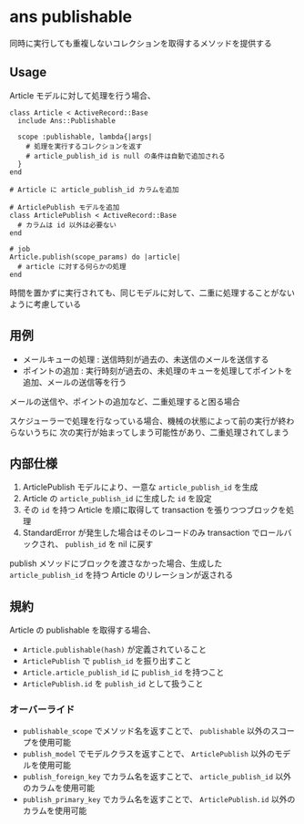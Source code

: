ans publishable
===============

同時に実行しても重複しないコレクションを取得するメソッドを提供する

Usage
-----

Article モデルに対して処理を行う場合、

	class Article < ActiveRecord::Base
	  include Ans::Publishable
	  
	  scope :publishable, lambda{|args|
	    # 処理を実行するコレクションを返す
	    # article_publish_id is null の条件は自動で追加される
	  }
	end
	
	# Article に article_publish_id カラムを追加
	
	# ArticlePublish モデルを追加
	class ArticlePublish < ActiveRecord::Base
	  # カラムは id 以外は必要ない
	end

	# job
	Article.publish(scope_params) do |article|
	  # article に対する何らかの処理
	end

時間を置かずに実行されても、同じモデルに対して、二重に処理することがないように考慮している

用例
----

- メールキューの処理 : 送信時刻が過去の、未送信のメールを送信する
- ポイントの追加 : 実行時刻が過去の、未処理のキューを処理してポイントを追加、メールの送信等を行う

メールの送信や、ポイントの追加など、二重処理すると困る場合

スケジューラーで処理を行なっている場合、機械の状態によって前の実行が終わらないうちに
次の実行が始まってしまう可能性があり、二重処理されてしまう

内部仕様
--------

1. ArticlePublish モデルにより、一意な `article_publish_id` を生成
2. Article の `article_publish_id` に生成した `id` を設定
3. その `id` を持つ Article を順に取得して transaction を張りつつブロックを処理
4. StandardError が発生した場合はそのレコードのみ transaction でロールバックされ、 `publish_id` を nil に戻す

publish メソッドにブロックを渡さなかった場合、生成した `article_publish_id` を持つ Article のリレーションが返される

規約
----

Article の publishable を取得する場合、

* `Article.publishable(hash)` が定義されていること
* `ArticlePublish` で `publish_id` を振り出すこと
* `Article.article_publish_id` に `publish_id` を持つこと
* `ArticlePublish.id` を `publish_id` として扱うこと

### オーバーライド

* `publishable_scope` でメソッド名を返すことで、 `publishable` 以外のスコープを使用可能
* `publish_model` でモデルクラスを返すことで、 `ArticlePublish` 以外のモデルを使用可能
* `publish_foreign_key` でカラム名を返すことで、 `article_publish_id` 以外のカラムを使用可能
* `publish_primary_key` でカラム名を返すことで、 `ArticlePublish.id` 以外のカラムを使用可能

